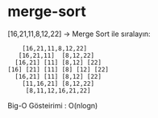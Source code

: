 # merge-sort

[16,21,11,8,12,22] -> Merge Sort ile sıralayın:

        [16,21,11,8,12,22]  
       [16,21,11]  [8,12,22]  
      [16,21] [11] [8,12] [22]  
    [16] [21] [11] [8] [12] [22]
      [16,21] [11] [8,12] [22]
        [11,16,21] [8,12,22]
         [8,11,12,16,21,22]

Big-O Gösteirimi : O(nlogn)
